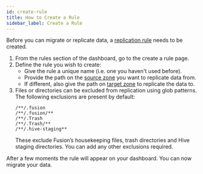 ```yaml
---
id: create-rule
title: How to Create a Rule
sidebar_label: Create a Rule
---
```


Before you can migrate or replicate data, a [replication rule](https://wandisco.github.io/wandisco-documentation/docs/glossary/r#replication-rules) needs to be created.

1. From the rules section of the dashboard, go to the create a rule page.
2. Define the rule you wish to create:
    - Give the rule a unique name (i.e. one you haven't used before).
    - Provide the path on the [source zone](https://wandisco.github.io/wandisco-documentation/docs/glossary/s#source) you want to replicate data from.
    - If different, also give the path on [target zone](https://wandisco.github.io/wandisco-documentation/docs/glossary/t#target) to replicate the data to.
3. Files or directories can be excluded from replication using glob patterns. The following exclusions are present by default:
    ```text
    /**/.fusion
    /**/.fusion/**
    /**/.Trash
    /**/.Trash/**
    /**/.hive-staging**
    ```
    These exclude Fusion’s housekeeping files, trash directories and Hive staging directories.
    You can add any other exclusions required.

After a few moments the rule will appear on your dashboard.
You can now migrate your data.
